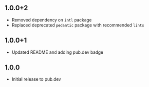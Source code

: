 ## 1.0.0+2
- Removed dependency on `intl` package
- Replaced deprecated `pedantic` package with recommended `lints`

## 1.0.0+1

- Updated README and adding pub.dev badge

## 1.0.0

- Initial release to pub.dev
